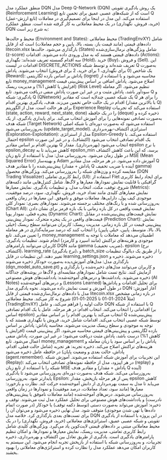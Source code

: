 منطق عملکرد مدل DQN
مدل Deep Q-Network (DQN) یک روش یادگیری تقویتی (Reinforcement Learning) است که از شبکه‌های عصبی عمیق برای تخمین تابع Q (تابع ارزش-عمل) استفاده می‌کند. این مدل در اینجا برای تصمیم‌گیری در معاملات (خرید، فروش، نگهداری) در یک محیط معاملاتی به کار گرفته شده است. منطق عملکرد DQN به شرح زیر است:

محیط و حالت‌ها (Environment and States):
محیط معاملاتی (TradingEnvXY) شامل داده‌های قیمتی (مانند قیمت باز، بسته، بالا، پایین و حجم معاملات) است که از فایل litecoin.xlsx بارگذاری می‌شود.
حالت‌ها (States) شامل ویژگی‌های نرمال‌سازی‌شده (z-score) داده‌های قیمتی هستند که به مدل ورودی داده می‌شوند.
اقدامات (Actions):
سه اقدام گسسته تعریف شده‌اند: نگهداری (Hold)، خرید (Buy)، و فروش (Sell).
این اقدامات در لیست DISCRETE_ACTIONS تعریف شده‌اند و توسط شبکه Q به‌صورت یک شاخص (0 برای نگهداری، 1 برای خرید، 2 برای فروش) انتخاب می‌شوند.
پاداش (Reward):
پاداش بر اساس بازده لگاریتمی (logret) محاسبه می‌شود و با استفاده از تابع money_management اصلاح می‌شود.
پاداش اضافی بر اساس پیش‌بینی قیمت (افزایش یا کاهش 1%) و مدیریت ریسک (Risk Level) تنظیم می‌شود.
اگر معامله سودآور باشد، پاداش مثبت و در غیر این صورت پاداش منفی دریافت می‌شود.
تابع Q و یادگیری:
شبکه Q (QNetwork) یک شبکه عصبی چندلایه است که مقادیر Q را برای هر اقدام در یک حالت خاص تخمین می‌زند.
هدف، یادگیری بهترین اقدام (با بالاترین مقدار Q) برای هر حالت است.
مدل از الگوریتم Experience Replay استفاده می‌کند که تجربیات (state, action, reward, next_state, done) را در یک حافظه (deque) ذخیره کرده و به‌صورت تصادفی نمونه‌هایی را برای آموزش انتخاب می‌کند.
برای پایداری یادگیری، از یک شبکه هدف (Target Network) استفاده می‌شود که به‌صورت دوره‌ای با شبکه اصلی به‌روزرسانی می‌شود (update_target_model).
استراتژی اکتشاف-بهره‌برداری (Exploration-Exploitation):
مدل از استراتژی Epsilon-Greedy استفاده می‌کند. با احتمال epsilon یک اقدام تصادفی انتخاب می‌شود (اکتشاف)، و در غیر این صورت بهترین اقدام بر اساس مقادیر Q انتخاب می‌شود (بهره‌برداری).
مقدار epsilon با نرخ epsilon_decay کاهش می‌یابد تا به epsilon_min برسد، که این باعث کاهش اکتشاف در طول زمان می‌شود.
به‌روزرسانی مدل:
مدل با استفاده از تابع زیان MSE (Mean Squared Error) و بهینه‌ساز Adam آموزش داده می‌شود.
در هر مرحله، مدل مقادیر Q پیش‌بینی‌شده را با مقادیر هدف (پاداش + مقدار Q آینده با ضریب تخفیف gamma) مقایسه کرده و وزن‌های شبکه را به‌روزرسانی می‌کند.
ویژگی‌های محصول (DQN Trading Visualizer)
رابط کاربری تعاملی (UI):
استفاده از Flet برای ایجاد رابط کاربری گرافیکی با قابلیت نمایش نمودارها، معیارها و لاگ‌ها.
شامل کنترل‌هایی مانند دکمه‌های شروع، توقف، مکث، انتخاب مدل، و تنظیمات یادگیری.
نمایش معیارها (Metrics):
نمایش معیارهای کلیدی مانند تعداد خرید، فروش، نگهداری، سود، درصد موفقیت، موجودی کیف پول، دارایی‌ها، معاملات موفق و ناموفق.
این معیارها در زمان واقعی به‌روزرسانی شده و با رنگ‌های مختلف برجسته می‌شوند.
نمودارهای بصری:
نمودار کلی (Chart All): نمایش قیمت واقعی در کل بازه زمانی با یک بازه قرمز برای نشان دادن پنجره فعلی.
نمودار پویا (Dynamic Chart): نمایش قیمت‌های پیش‌بینی‌شده در مقابل قیمت‌های واقعی در یک پنجره متحرک.
نمودار پیش‌بینی (Prediction Chart): نمایش پیش‌بینی قیمت در کل بازه زمانی.
مدیریت ریسک:
کاربران می‌توانند سطح ریسک (خیلی بالا، بالا، متوسط، پایین، خیلی پایین) را انتخاب کنند که درصد سرمایه‌گذاری در هر معامله را تعیین می‌کند.
تابع money_management اطمینان می‌دهد که معاملات با توجه به موجودی و هزینه‌های تراکنش (مانند اسپرد و کارمزد) انجام شوند.
تنظیمات یادگیری:
کاربران می‌توانند پارامترهای DQN مانند gamma (ضریب تخفیف)، epsilon (نرخ اکتشاف)، learning_rate (نرخ یادگیری)، و batch_size را از طریق یک دیالوگ تنظیمات تغییر دهند.
این تنظیمات در فایل learning_settings.json ذخیره می‌شوند.
ذخیره و بارگذاری مدل:
مدل‌های آموزش‌دیده به‌صورت خودکار ذخیره می‌شوند (dqn_model_auto_save.pt) و کاربران می‌توانند مدل‌های ذخیره‌شده را بارگذاری و آزمایش کنند.
نتایج تست شامل نمودارهای مقایسه‌ای و لاگ‌ها در پوشه‌های جداگانه ذخیره می‌شوند.
یادداشت‌ها و درس‌های آموخته‌شده:
یادداشت‌های هوش مصنوعی (AI Notes) و درس‌های آموخته‌شده (Lessons Learned) برای تحلیل اقدامات و پاداش‌ها در طول آموزش و تست نمایش داده می‌شوند.
نحوه یادگیری مدل DQN
آغاز آموزش:
مدل با داده‌های نرمال‌سازی‌شده قیمتی از فایل litecoin.xlsx در بازه زمانی مشخص (مثلاً 2024-01-01 تا 2025-01-01) شروع به کار می‌کند.
محیط معاملاتی (TradingEnvXY) حالت اولیه را فراهم می‌کند، و عامل DQN با استفاده از شبکه Q اقداماتی را انتخاب می‌کند.
انتخاب اقدام:
در هر مرحله، عامل یا یک اقدام تصادفی (بر اساس epsilon) انتخاب می‌کند یا بهترین اقدام را بر اساس مقادیر Q پیش‌بینی‌شده توسط شبکه عصبی انتخاب می‌کند.
اقدامات شامل خرید، فروش یا نگهداری هستند که با توجه به موجودی و سطح ریسک مدیریت می‌شوند.
محاسبه پاداش:
پاداش بر اساس بازده لگاریتمی و پیش‌بینی‌های قیمتی محاسبه می‌شود.
اگر پیش‌بینی قیمت (افزایش یا کاهش 1%) درست باشد، پاداش مثبت دریافت می‌شود؛ در غیر این صورت، پاداش منفی اعمال می‌شود.
تابع money_management پاداش را بر اساس سود یا زیان معامله و هزینه‌های تراکنش اصلاح می‌کند.
ذخیره تجربه:
هر تجربه (شامل حالت فعلی، اقدام، پاداش، حالت بعدی و وضعیت پایان) در حافظه عامل ذخیره می‌شود (agent.remember).
این تجربیات برای آموزش شبکه استفاده می‌شوند.
آموزش شبکه (Replay):
در هر اپیزود، مدل از حافظه نمونه‌های تصادفی انتخاب می‌کند (replay) و شبکه را با استفاده از تابع زیان MSE و مقادیر هدف (پاداش + مقدار Q آینده) به‌روزرسانی می‌کند.
شبکه هدف به‌صورت دوره‌ای به‌روزرسانی می‌شود تا یادگیری پایدارتر شود.
به‌روزرسانی Epsilon:
پس از هر مرحله بازپخش، مقدار epsilon کاهش می‌یابد تا مدل به سمت بهره‌برداری از دانش آموخته‌شده حرکت کند.
نظارت و بازخورد:
معیارها (مانند سود، تعداد معاملات، درصد موفقیت) و نمودارها در زمان واقعی به‌روزرسانی می‌شوند.
درس‌های آموخته‌شده (مانند معاملات ناموفق یا پیش‌بینی‌های نادرست) و یادداشت‌های هوش مصنوعی برای تحلیل عملکرد مدل ثبت می‌شوند.
توقف و ذخیره:
آموزش می‌تواند به‌صورت دستی (توسط دکمه توقف) یا خودکار (در صورت اتمام داده‌ها یا تهی شدن موجودی) متوقف شود.
مدل نهایی ذخیره می‌شود و می‌توان آن را برای تست‌های بعدی بارگذاری کرد.
خلاصه
مدل DQN در این پروژه با استفاده از یادگیری تقویتی و شبکه عصبی عمیق، استراتژی‌های معاملاتی (خرید، فروش، نگهداری) را در یک محیط معاملاتی مبتنی بر داده‌های قیمتی لایت‌کوین یاد می‌گیرد. ویژگی‌های کلیدی شامل رابط کاربری تعامتی، مدیریت ریسک، نمایش معیارها و نمودارها، و امکان تنظیم پارامترهای یادگیری است. یادگیری از طریق تعادل بین اکتشاف و بهره‌برداری، ذخیره تجربیات، و به‌روزرسانی شبکه با استفاده از بازپخش تجربه انجام می‌شود. این سیستم به کاربران امکان می‌دهد عملکرد مدل را نظارت کرده و استراتژی‌های معاملاتی را بهبود بخشند.
